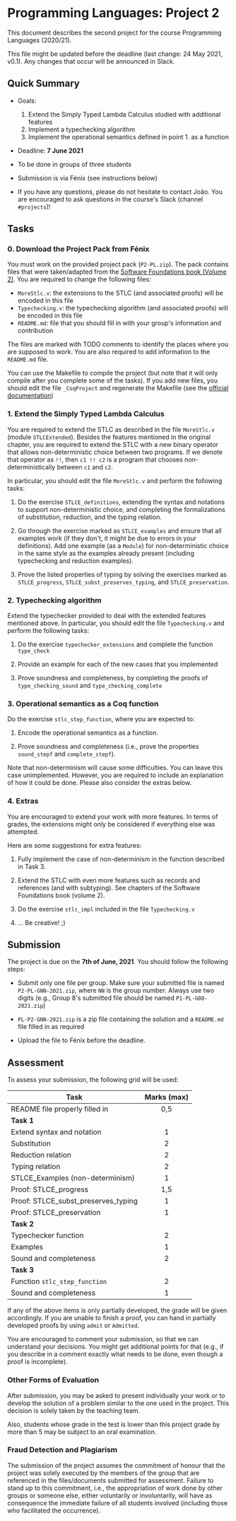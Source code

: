 # Programming Languages: Project 2
This document describes the second project for the course Programming Languages (2020/21).

This file might be updated before the deadline (last change: 24 May 2021, v0.1). 
Any changes that occur will be announced in Slack.

## Quick Summary

 - Goals: 
    1. Extend the Simply Typed Lambda Calculus studied with additional features
    2. Implement a typechecking algorithm
    3. Implement the operational semantics defined in point 1. as a function

 - Deadline: **7 June 2021**
 - To be done in groups of three students
 - Submission is via Fénix (see instructions below)

 - If you have any questions, please do not hesitate to contact João. You are encouraged to ask questions in the course's Slack (channel `#projects`)!


## Tasks

### 0. Download the Project Pack from Fénix
You must work on the provided project pack (`P2-PL.zip`). The pack contains files that were taken/adapted from the [Software Foundations book (Volume 2)](https://softwarefoundations.cis.upenn.edu/plf-current/index.html). You are required to change the following files:

  - `MoreStlc.v`: the extensions to the STLC (and associated proofs) will be encoded in this file
  - `Typechecking.v`: the typechecking algorithm (and associated proofs) will be encoded in this file
  - `README.md`: file that you should fill in with your group's information and contribution

The files are marked with TODO comments to identify the places where you are supposed to work. You are also required to add information to the `README.md` file.

You can use the Makefile to compile the project (but note that it will only compile after you complete some of the tasks). If you add new files, you should edit the file `_CoqProject` and regenerate the Makefile (see the [official documentation](https://coq.inria.fr/refman/practical-tools/utilities.html))

### 1. Extend the Simply Typed Lambda Calculus
You are required to extend the STLC as described in the file `MoreStlc.v` (module `STLCExtended`).
Besides the features mentioned in the original chapter, you are required to extend the STLC
with a new binary operator that allows non-deterministic choice between two programs. If we denote that 
operator as `!!`, then `c1 !! c2` is a program that chooses non-deterministically between `c1` and `c2`. 

In particular, you should edit the file `MoreStlc.v` and perform the following tasks:

 1. Do the exercise `STLCE_definitions`, extending the syntax and notations to support non-deterministic choice, and completing the formalizations of substitution, reduction, and the typing relation.

 2. Go through the exercise marked as `STLCE_examples` and ensure that all examples work (if they don't, it might be due to errors in your definitions). Add one example (as a `Module`) for non-deterministic choice in the same style as the examples already present (including typechecking and reduction examples).

 3. Prove the listed properties of typing by solving the exercises marked as `STLCE_progress`, `STLCE_subst_preserves_typing`, and `STLCE_preservation`.


### 2. Typechecking algorithm
Extend the typechecker provided to deal with the extended features mentioned above.
In particular, you should edit the file `Typechecking.v` and perform the following tasks:

 1. Do the exercise `typechecker_extensions` and complete the function `type_check`

 2. Provide an example for each of the new cases that you implemented

 3. Prove soundness and completeness, by completing the proofs of `type_checking_sound` and `type_checking_complete`

### 3. Operational semantics as a Coq function
Do the exercise `stlc_step_function`, where you are expected to:

 1. Encode the operational semantics as a function.

 2. Prove soundness and completeness (i.e., prove the properties `sound_stepf` and `complete_stepf`).

Note that non-determinism will cause some difficulties. You can leave this case unimplemented. However, you are required to include an explanation of how it could be done. Please also consider the extras below.

### 4. Extras
You are encouraged to extend your work with more features.
In terms of grades, the extensions might only be considered if 
everything else was attempted.

Here are some suggestions for extra features:

  1. Fully implement the case of non-determinism in the function described in Task 3.

  2. Extend the STLC with even more features such as records and references (and with subtyping). See chapters of the Software Foundations book (volume 2).

  3. Do the exercise `stlc_impl` included in the file `Typechecking.v`

  4. ... Be creative! ;)


## Submission
The project is due on the **7th of June, 2021**. You should follow the following steps:

- Submit only one file per group. Make sure your submitted file is named `P2-PL-GNN-2021.zip`, where `NN` is the group number. Always use two digits (e.g., Group 8's submitted file should be named `P1-PL-G08-2021.zip`)

- `PL-P2-GNN-2021.zip` is a zip file containing the solution and a `README.md` file filled in as required

- Upload the file to Fénix before the deadline.

## Assessment
To assess your submission, the following grid will be used:

| Task                                       | Marks (max)|
| ------------------------------------------ |:----------:|
| README file properly filled in             | 0,5        |
| **Task 1**                                              |
| Extend syntax and notation                 | 1
| Substitution                               | 2          |
| Reduction relation                         | 2          |
| Typing relation                            | 2          |
| STLCE_Examples (non-determinism)           | 1          |
| Proof: STLCE_progress                      | 1,5        |
| Proof: STLCE_subst_preserves_typing        | 1          |
| Proof: STLCE_preservation                  | 1          |
| **Task 2**                                              |
| Typechecker function                       | 2          |
| Examples                                   | 1          |
| Sound and completeness                     | 2          |
| **Task 3**                                              |
| Function `stlc_step_function`              | 2          |
| Sound and completeness                     | 1          |

If any of the above items is only partially developed, the grade will be given accordingly. 
If you are unable to finish a proof, you can hand in partially developed proofs by using `admit` or `Admitted`.

You are encouraged to comment your submission, so that we can understand your decisions. You might get additional points for that (e.g., if you describe in a comment exactly what needs to be done, even though a proof is incomplete).


### Other Forms of Evaluation
After submission, you may be asked to present individually your work or to develop the solution of a problem similar to the one used in the project. This decision is solely taken by the teaching team. 

Also, students whose grade in the test is lower than this project grade by more than 5 may be subject to an oral examination.

### Fraud Detection and Plagiarism
The submission of the project assumes the commitment of honour that the project was solely
executed by the members of the group that are referenced in the files/documents submitted for assessment. Failure to stand up to this commitment, i.e., the appropriation of work done by other groups or someone else, either voluntarily or involuntarily, will have as consequence the immediate failure of all students involved (including those who facilitated the occurrence).
